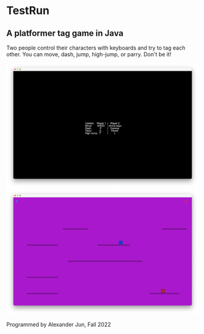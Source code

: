# TestRun
## A platformer tag game in Java

Two people control their characters with keyboards and try to tag each other.
You can move, dash, jump, high-jump, or parry.
Don't be it!


![](TestRun_title.png)
![](Testrun_ingame.png)

Programmed by Alexander Jun, Fall 2022
